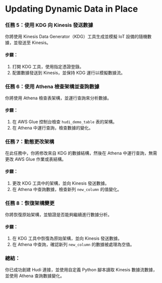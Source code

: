 # Updating Dynamic Data in Place


### 任務 5：使用 KDG 向 Kinesis 發送數據
你將使用 Kinesis Data Generator（KDG）工具生成並模擬 IoT 設備的隨機數據，並發送至 Kinesis。

#### 步驟：
1. 打開 KDG 工具，使用指定憑證登錄。
2. 配置數據發送到 Kinesis，並保持 KDG 運行以模擬數據流。

### 任務 6：使用 Athena 檢查架構並查詢數據
你將使用 Athena 檢查表架構，並運行查詢來分析數據。

#### 步驟：
1. 在 AWS Glue 控制台檢查 `hudi_demo_table` 表的架構。
2. 在 Athena 中運行查詢，檢查數據的變化。

### 任務 7：動態更改架構
在此任務中，你將修改來自 KDG 的數據結構，然後在 Athena 中運行查詢，無需更改 AWS Glue 作業或表結構。

#### 步驟：
1. 更改 KDG 工具中的架構，並向 Kinesis 發送數據。
2. 在 Athena 中查詢數據，檢查新列 `new_column` 的值變化。

### 任務 8：恢復架構變更
你將恢復原始架構，並驗證是否能夠繼續進行數據分析。

#### 步驟：
1. 在 KDG 工具中恢復為原始架構，並向 Kinesis 發送數據。
2. 在 Athena 中查詢，確認新列 `new_column` 的數據被處理為空值。

### 總結：
你已成功創建 Hudi 連接，並使用自定義 Python 腳本讀取 Kinesis 數據流數據，並使用 Athena 查詢數據變化。